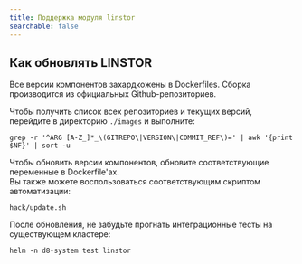 ```yaml
---
title: Поддержка модуля linstor
searchable: false
---
```


Как обновлять LINSTOR
---------------------

Все версии компонентов захардкожены в Dockerfiles.
Сборка производится из официальных Github-репозиториев.

Чтобы получить список всех репозиториев и текущих версий, перейдите в директорию `./images` и выполните:

```shell
grep -r '^ARG [A-Z_]*_\(GITREPO\|VERSION\|COMMIT_REF\)=' | awk '{print $NF}' | sort -u
```

Чтобы обновить версии компонентов, обновите соответствующие переменные в Dockerfile'ах.  
Вы также можете воспользоваться соответствующим скриптом автоматизации:

```shell
hack/update.sh
```

После обновления, не забудьте прогнать интеграционные тесты на существующем кластере:

```shell
helm -n d8-system test linstor
```
